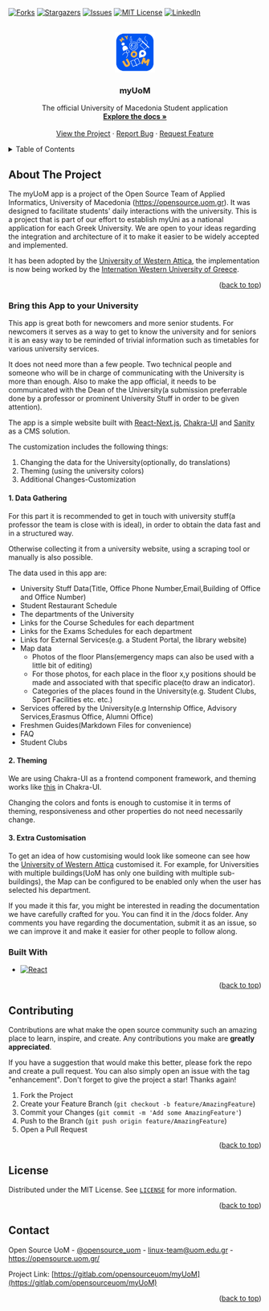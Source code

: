 <!-- Improved compatibility of back to top link: See: https://github.com/othneildrew/Best-README-Template/pull/73 -->

<a name="readme-top"></a>

<!--
*** Thanks for checking out the Best-README-Template. If you have a suggestion
*** that would make this better, please fork the repo and create a pull request
*** or simply open an issue with the tag "enhancement".
*** Don't forget to give the project a star!
*** Thanks again! Now go create something AMAZING! :D
-->

<!-- PROJECT SHIELDS -->
<!--
*** I'm using markdown "reference style" links for readability.
*** Reference links are enclosed in brackets [ ] instead of parentheses ( ).
*** See the bottom of this document for the declaration of the reference variables
*** for contributors-url, forks-url, etc. This is an optional, concise syntax you may use.
*** https://www.markdownguide.org/basic-syntax/#reference-style-links
-->

[![Forks][forks-shield]](https://gitlab.com/opensourceuom/myUoM/-/forks)
[![Stargazers][stars-shield]](https://gitlab.com/opensourceuom/myUoM/-/starrers)
[![Issues][issues-shield]](https://gitlab.com/opensourceuom/myUoM/-/issues)
[![MIT License][license-shield]](https://gitlab.com/opensourceuom/myUoM/-/blob/main/LICENSE)
[![LinkedIn][linkedin-shield]](https://www.linkedin.com/company/80766091)

<!-- PROJECT LOGO -->
<br />
<div align="center">
    <img src="src/assets/myUOMLogo.png" alt="Logo" width="80" height="80">
  <h3 align="center">myUoM</h3>

  <p align="center">
    The official University of Macedonia Student application
    <br />
    <a href="https://gitlab.com/opensourceuom/myUoM"><strong>Explore the docs »</strong></a>
    <br />
    <br />
    <a href="https://my.uom.gr/">View the Project</a>
    ·
    <a href="https://gitlab.com/opensourceuom/myUoM/-/issues/new">Report Bug</a>
    ·
    <a href="https://gitlab.com/opensourceuom/myUoM/-/issues/82">Request Feature</a>
  </p>
</div>

<!-- TABLE OF CONTENTS -->
<details>
  <summary>Table of Contents</summary>
  <ol>
    <li>
      <a href="#about-the-project">About The Project</a>
      <ul>
        <li><a href="#Bring-this-App-to-your-University">Bring this App to Your University:</a></li>
      </ul>
      <ul>
        <li><a href="#built-with">Built With</a></li>
      </ul>
    </li>
    <li><a href="#contributing">Contributing</a></li>
    <li><a href="#license">License</a></li>
    <li><a href="#contact">Contact</a></li>
  </ol>
</details>

<!-- ABOUT THE PROJECT -->

## About The Project

The myUoM app is a project of the Open Source Team of Applied Informatics, University of Macedonia (https://opensource.uom.gr).
It was designed to facilitate students' daily interactions with the university. This is a project that is part of our effort to establish myUni as a national application for each Greek University. We are open to your ideas regarding the integration and architecture of it to make it easier to be widely accepted and implemented.

It has been adopted by the [University of Western Attica](iam.uniwa.gr), the implementation is now being worked by the [Internation Western University of Greece](https://www.ihu.gr).

<p align="right">(<a href="#readme-top">back to top</a>)</p>

### Bring this App to your University
This app is great both for newcomers and more senior students. For newcomers it serves as a way to get to know the university and for seniors it is an easy way to be reminded of trivial information such as timetables for various university services.

It does not need more than a few people. 
Two technical people and someone who will be in charge of communicating with the University is more than enough.
Also to make the app official, it needs to be communicated with the Dean of the University(a submission preferrable done by a professor or prominent University Stuff in order to be given attention).

The app is a simple website built with [React-Next.js](https://nextjs.org/), [Chakra-UI](https://chakra-ui.com/) and [Sanity](sanity.io) as a CMS solution.

The customization includes the following things:
1. Changing the data for the University(optionally, do translations)
2. Theming (using the university colors)
3. Additional Changes-Customization

#### 1. Data Gathering
For this part it is recommended to get in touch with university stuff(a professor the team is close with is ideal), in order to obtain the data fast and in a structured way. 

Otherwise collecting it from a university website, using a scraping tool or manually is also possible.

The data used in this app are:

- University Stuff Data(Title, Office Phone Number,Email,Building of Office and Office Number)
- Student Restaurant Schedule
- The departments of the University
- Links for the Course Schedules for each department
- Links for the Exams Schedules for each department
- Links for External Services(e.g. a Student Portal, the library website)
- Map data
  - Photos of the floor Plans(emergency maps can also be used with a little bit of editing)
  - For those photos, for each place in the floor x,y positions should be made and associated with that specific place(to draw an indicator).
  - Categories of the places found in the University(e.g. Student Clubs, Sport Facilities etc. etc.)
- Services offered by the University(e.g Internship Office, Advisory Services,Erasmus Office, Alumni Office)
- Freshmen Guides(Markdown Files for convenience)
- FAQ
- Student Clubs

#### 2. Theming

We are using Chakra-UI as a frontend component framework, and theming works like [this](https://chakra-ui.com/docs/components/accordion/theming#theming) in Chakra-UI.

Changing the colors and fonts is enough to customise it in terms of theming, responsiveness and other properties do not need necessarily change.

#### 3. Extra Customisation

To get an idea of how customising would look like someone can see how the [University of Western Attica](iam.uniwa.gr) customised it.
For example, for Universities with multiple buildings(UoM has only one building with multiple sub-buildings), the Map can be configured to be enabled only when the user has selected his department.

If you made it this far, you might be interested in reading the documentation we have carefully crafted for you. You can find it in the /docs folder. Any comments you have regarding the documentation, submit it as an issue, so we can improve it and make it easier for other people to follow along. 

### Built With

- [![React][react.js]][react-url]

<p align="right">(<a href="#readme-top">back to top</a>)</p>

<!-- CONTRIBUTING -->

## Contributing

Contributions are what make the open source community such an amazing place to learn, inspire, and create. Any contributions you make are **greatly appreciated**.

If you have a suggestion that would make this better, please fork the repo and create a pull request. You can also simply open an issue with the tag "enhancement".
Don't forget to give the project a star! Thanks again!

1. Fork the Project
2. Create your Feature Branch (`git checkout -b feature/AmazingFeature`)
3. Commit your Changes (`git commit -m 'Add some AmazingFeature'`)
4. Push to the Branch (`git push origin feature/AmazingFeature`)
5. Open a Pull Request

<p align="right">(<a href="#readme-top">back to top</a>)</p>

<!-- LICENSE -->

## License

Distributed under the MIT License. See [`LICENSE`](https://gitlab.com/opensourceuom/myUoM/-/blob/main/LICENSE) for more information.

<p align="right">(<a href="#readme-top">back to top</a>)</p>

<!-- CONTACT -->

## Contact

Open Source UoM - [@opensource_uom](https://twitter.com/opensource_uom) - linux-team@uom.edu.gr - https://opensource.uom.gr/

Project Link: [https://gitlab.com/opensourceuom/myUoM](https://gitlab.com/opensourceuom/myUoM)

<p align="right">(<a href="#readme-top">back to top</a>)</p>

<!-- MARKDOWN LINKS & IMAGES -->
<!-- https://www.markdownguide.org/basic-syntax/#reference-style-links -->

[contributors-shield]: https://img.shields.io/gitlab/contributors/opensourceuom/myUoM?style=for-the-badge
[forks-shield]: https://img.shields.io/gitlab/forks/opensourceuom/myUoM?style=for-the-badge
[stars-shield]: https://img.shields.io/gitlab/stars/opensourceuom/myUoM?style=for-the-badge
[issues-shield]: https://img.shields.io/gitlab/issues/open/opensourceuom/myUoM?style=for-the-badge
[license-shield]: https://img.shields.io/gitlab/license/opensourceuom/myUoM?style=for-the-badge
[linkedin-shield]: https://img.shields.io/badge/-LinkedIn-black.svg?style=for-the-badge&logo=linkedin&colorB=555
[react.js]: https://img.shields.io/badge/React-20232A?style=for-the-badge&logo=react&logoColor=61DAFB
[react-url]: https://reactjs.org/

